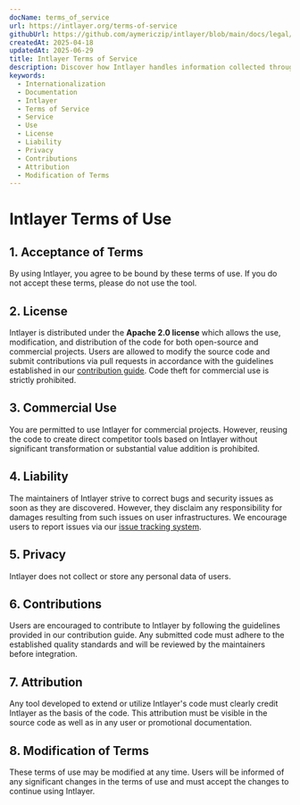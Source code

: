 ```yaml
---
docName: terms_of_service
url: https://intlayer.org/terms-of-service
githubUrl: https://github.com/aymericzip/intlayer/blob/main/docs/legal/en/terms_of_service.md
createdAt: 2025-04-18
updatedAt: 2025-06-29
title: Intlayer Terms of Service
description: Discover how Intlayer handles information collected through our website and CMS. Follow the documentation to understand the different formats and use cases.
keywords:
  - Internationalization
  - Documentation
  - Intlayer
  - Terms of Service
  - Service
  - Use
  - License
  - Liability
  - Privacy
  - Contributions
  - Attribution
  - Modification of Terms
---
```


# Intlayer Terms of Use

## 1. Acceptance of Terms

By using Intlayer, you agree to be bound by these terms of use. If you do not accept these terms, please do not use the tool.

## 2. License

Intlayer is distributed under the **Apache 2.0 license** which allows the use, modification, and distribution of the code for both open-source and commercial projects. Users are allowed to modify the source code and submit contributions via pull requests in accordance with the guidelines established in our [contribution guide](https://github.com/aymericzip/intlayer/blob/main/CONTRIBUTING.md). Code theft for commercial use is strictly prohibited.

## 3. Commercial Use

You are permitted to use Intlayer for commercial projects. However, reusing the code to create direct competitor tools based on Intlayer without significant transformation or substantial value addition is prohibited.

## 4. Liability

The maintainers of Intlayer strive to correct bugs and security issues as soon as they are discovered. However, they disclaim any responsibility for damages resulting from such issues on user infrastructures. We encourage users to report issues via our [issue tracking system](https://github.com/aymericzip/intlayer/issues).

## 5. Privacy

Intlayer does not collect or store any personal data of users.

## 6. Contributions

Users are encouraged to contribute to Intlayer by following the guidelines provided in our contribution guide. Any submitted code must adhere to the established quality standards and will be reviewed by the maintainers before integration.

## 7. Attribution

Any tool developed to extend or utilize Intlayer's code must clearly credit Intlayer as the basis of the code. This attribution must be visible in the source code as well as in any user or promotional documentation.

## 8. Modification of Terms

These terms of use may be modified at any time. Users will be informed of any significant changes in the terms of use and must accept the changes to continue using Intlayer.
